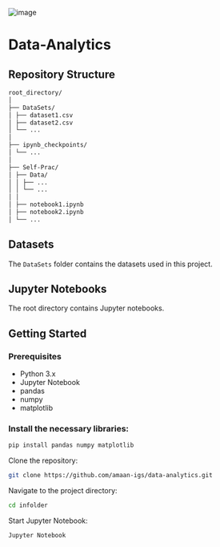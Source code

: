 ![image](https://github.com/user-attachments/assets/0616e064-057b-4f26-a1e9-ce8cfda2147d)
# Data-Analytics

## Repository Structure
```sh
root_directory/
│
├── DataSets/
│ ├── dataset1.csv
│ ├── dataset2.csv
│ └── ...
│
├── ipynb_checkpoints/
│ └── ...
│
├── Self-Prac/
│ ├── Data/
│ │ ├── ...
│ │ └── ...
│ │
│ ├── notebook1.ipynb
│ ├── notebook2.ipynb
│ └── ...
```

## Datasets

The `DataSets` folder contains the datasets used in this project.

## Jupyter Notebooks

The root directory contains Jupyter notebooks.

## Getting Started

### Prerequisites

- Python 3.x
- Jupyter Notebook
- pandas
- numpy
- matplotlib

### Install the necessary libraries:

```sh
pip install pandas numpy matplotlib
```

Clone the repository:
```sh
git clone https://github.com/amaan-igs/data-analytics.git
```

Navigate to the project directory:
```sh
cd infolder
```

Start Jupyter Notebook:
```sh
Jupyter Notebook
```
